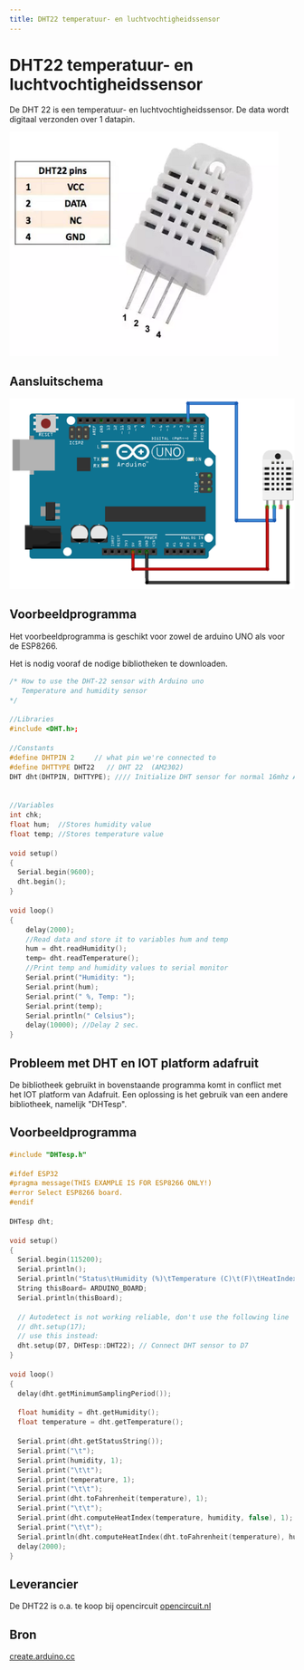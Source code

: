 ```yaml
---
title: DHT22 temperatuur- en luchtvochtigheidssensor
---
```


# DHT22 temperatuur- en luchtvochtigheidssensor

De DHT 22 is een temperatuur- en luchtvochtigheidssensor. De data wordt digitaal verzonden over 1 datapin.

![DHT22](./assets/DHT22.png)

## Aansluitschema

![DHT22 aansluitschema](./assets/DHT22Aansluitschema.png)

## Voorbeeldprogramma

Het voorbeeldprogramma is geschikt voor zowel de arduino UNO als voor de ESP8266.

Het is nodig vooraf de nodige bibliotheken te downloaden.

```cpp
/* How to use the DHT-22 sensor with Arduino uno
   Temperature and humidity sensor
*/

//Libraries
#include <DHT.h>;

//Constants
#define DHTPIN 2     // what pin we're connected to
#define DHTTYPE DHT22   // DHT 22  (AM2302)
DHT dht(DHTPIN, DHTTYPE); //// Initialize DHT sensor for normal 16mhz Arduino


//Variables
int chk;
float hum;  //Stores humidity value
float temp; //Stores temperature value

void setup()
{
  Serial.begin(9600);
  dht.begin();
}

void loop()
{
    delay(2000);
    //Read data and store it to variables hum and temp
    hum = dht.readHumidity();
    temp= dht.readTemperature();
    //Print temp and humidity values to serial monitor
    Serial.print("Humidity: ");
    Serial.print(hum);
    Serial.print(" %, Temp: ");
    Serial.print(temp);
    Serial.println(" Celsius");
    delay(10000); //Delay 2 sec.
}
```
## Probleem met DHT en IOT platform adafruit

De bibliotheek gebruikt in bovenstaande programma komt in conflict met het IOT platform van Adafruit. Een oplossing is het gebruik van een andere bibliotheek, namelijk "DHTesp".

## Voorbeeldprogramma

```cpp
#include "DHTesp.h"

#ifdef ESP32
#pragma message(THIS EXAMPLE IS FOR ESP8266 ONLY!)
#error Select ESP8266 board.
#endif

DHTesp dht;

void setup()
{
  Serial.begin(115200);
  Serial.println();
  Serial.println("Status\tHumidity (%)\tTemperature (C)\t(F)\tHeatIndex (C)\t(F)");
  String thisBoard= ARDUINO_BOARD;
  Serial.println(thisBoard);

  // Autodetect is not working reliable, don't use the following line
  // dht.setup(17);
  // use this instead: 
  dht.setup(D7, DHTesp::DHT22); // Connect DHT sensor to D7
}

void loop()
{
  delay(dht.getMinimumSamplingPeriod());

  float humidity = dht.getHumidity();
  float temperature = dht.getTemperature();

  Serial.print(dht.getStatusString());
  Serial.print("\t");
  Serial.print(humidity, 1);
  Serial.print("\t\t");
  Serial.print(temperature, 1);
  Serial.print("\t\t");
  Serial.print(dht.toFahrenheit(temperature), 1);
  Serial.print("\t\t");
  Serial.print(dht.computeHeatIndex(temperature, humidity, false), 1);
  Serial.print("\t\t");
  Serial.println(dht.computeHeatIndex(dht.toFahrenheit(temperature), humidity, true), 1);
  delay(2000);
}

```
## Leverancier

De DHT22 is o.a. te koop bij opencircuit [opencircuit.nl](https://opencircuit.nl/Product/DHT22-Luchtvochtigheid-en-temperatuur-sensor) 

## Bron

[create.arduino.cc](https://create.arduino.cc/projecthub/mafzal/temperature-monitoring-with-dht22-arduino-15b013) 
